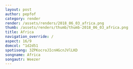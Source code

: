 ```yaml
---
layout: post
author: pepfof
category: render
render: /assets/renders/2018_06_03_africa.png
thumb: /assets/renders/thumb/thumb-2018_06_03_africa.png
title: Africa
navigation_override: /
aspect: 16/9
domcol: ^1d2d51
spotisong: 3ZPKocroJIcnHGcnJVlLKD
songname: Africa
songautr: Weezer
---
```


<!--USER BEGIN 1-->

<!--USER END 1-->

<!--more-->
<!--USER BEGIN 2-->

<!--USER END 2-->

